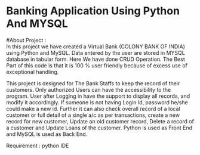 # Banking Application Using Python And MYSQL
#About Project : <br>
In this project we have created a Virtual Bank (COLONY BANK OF INDIA) using Python and MySQL. Data entered by the user are stored in MYSQL database in tabular form. Here We have done CRUD Operation. The Best Part of this code is that it is 100 % user friendly because of excess use of exceptional handling.

This project is designed for The Bank Staffs to keep the record of their customers. Only authorized Users can have the accessibility to the program. User after Logging in have the support to display all records, and modify it accordingly. If someone is not having Login Id, password he/she could make a new id. Further it can also check overall record of a local customer or full detail of a single a/c as per transactions, create a new record for new customer, Update an old customer record, Delete a record of a customer and Update Loans of the customer. Python is used as Front End and MySQL is used as Back End.

Requirement :
python IDE
